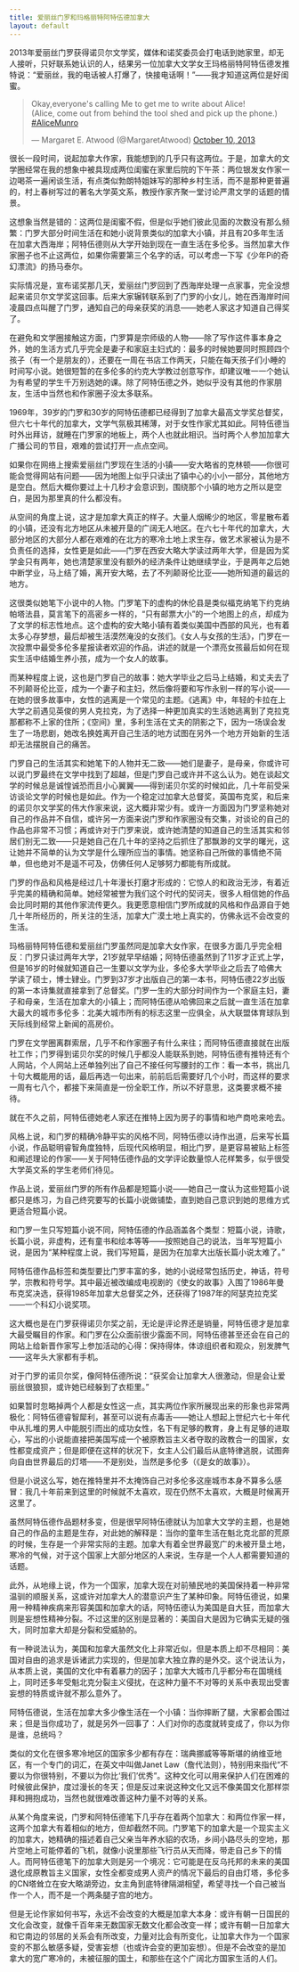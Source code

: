 ```yaml
---
title: 爱丽丝门罗和玛格丽特阿特伍德加拿大
layout: default
---
```


2013年爱丽丝门罗获得诺贝尔文学奖，媒体和诺奖委员会打电话到她家里，却无人接听，只好联系她认识的人，结果另一位加拿大文学女王玛格丽特阿特伍德发推特说：“爱丽丝，我的电话被人打爆了，快接电话啊！”——我才知道这两位是好闺蜜。

<!--https://twitter.com/margaretatwood/status/388276914709729280-->
<blockquote class="twitter-tweet" data-lang="en"><p lang="en" dir="ltr">Okay,everyone&#39;s calling Me to get me to write about Alice! <br> (Alice, come out from behind the tool shed and pick up the phone.) <a href="https://twitter.com/hashtag/AliceMunro?src=hash">#AliceMunro</a></p>&mdash; Margaret E. Atwood (@MargaretAtwood) <a href="https://twitter.com/MargaretAtwood/status/388276914709729280">October 10, 2013</a></blockquote>
<script async src="//platform.twitter.com/widgets.js" charset="utf-8"></script>

很长一段时间，说起加拿大作家，我能想到的几乎只有这两位。于是，加拿大的文学圈经常在我的想象中被具现成两位闺蜜在家里后院的下午茶：两位银发女作家一边喝茶一遍闲谈生活，有点类似勃朗特姐妹写的那种乡村生活，而不是那种更普遍的，村上春树写过的著名大学英文系，教授作家齐聚一堂讨论严肃文学的话题的情景。

这想象当然是错的：这两位是闺蜜不假，但是似乎她们彼此见面的次数没有那么频繁：门罗大部分时间生活在和她小说背景类似的加拿大小镇，并且有20多年生活在加拿大西海岸；阿特伍德则从大学开始到现在一直生活在多伦多。当然加拿大作家圈子也不止这两位，如果你需要第三个名字的话，可以考虑一下写《少年Pi的奇幻漂流》的扬马泰尔。

实际情况是，宣布诺奖那几天，爱丽丝门罗回到了西海岸处理一点家事，完全没想起来诺贝尔文学奖这回事。后来大家辗转联系到了门罗的小女儿，她在西海岸时间凌晨四点叫醒了门罗，通知自己的母亲获奖的消息——她老人家这才知道自己得奖了。

在避免和文学圈接触这方面，门罗算是宗师级的人物——除了写作这件事本身之外，她的生活方式几乎完全是妻子和家庭主妇式的：最多的时候她要同时照顾四个孩子（有一个是朋友的），还要在一周在书店工作两天，只能在每天孩子们小睡的时间写小说。她很短暂的在多伦多的约克大学教过创意写作，却建议唯一一个她认为有希望的学生千万别选她的课。除了阿特伍德之外，她似乎没有其他的作家朋友，生活中当然也和作家圈子没太多联系。

1969年，39岁的门罗和30岁的阿特伍德都已经得到了加拿大最高文学奖总督奖，但六七十年代的加拿大，文学气氛极其稀薄，对于女性作家尤其如此。阿特伍德当时外出拜访，就睡在门罗家的地板上，两个人也就此相识。当时两个人参加加拿大广播公司的节目，艰难的尝试打开一点点空间。

如果你在网络上搜索爱丽丝门罗现在生活的小镇——安大略省的克林顿——你很可能会觉得网站有问题——因为地图上似乎只读出了镇中心的小小一部分，其他地方是空白。然后大概你要过上十几秒才会意识到，围绕那个小镇的地方之所以是空白，是因为那里真的什么都没有。

从空间的角度上说，这才是加拿大真正的样子。大量人烟稀少的地区，零星散布着的小镇，还没有北方地区从未被开垦的广阔无人地区。在六七十年代的加拿大，大部分地区的大部分人都在艰难的在北方的寒冷土地上求生存，做艺术家被认为是不负责任的选择，女性更是如此——门罗在西安大略大学读过两年大学，但是因为奖学金只有两年，她也清楚家里没有额外的经济条件让她继续学业，于是两年之后她中断学业，马上结了婚，离开安大略，去了不列颠哥伦比亚——她所知道的最远的地方。

这很类似她笔下小说中的人物。门罗笔下的虚构的休伦县是类似福克纳笔下约克纳帕塔法县，莫言笔下的高密乡一样的，“只有邮票大小”的一个地图上的点，却成为了文学的标志性地点。这个虚构的安大略小镇有着类似美国中西部的风光，也有着太多心存梦想，最后却被生活漠然淹没的女孩们。《女人与女孩的生活》，门罗在一次投票中最受多伦多星报读者欢迎的作品，讲述的就是一个漂亮女孩最后如何在现实生活中结婚生养小孩，成为一个女人的故事。

而某种程度上说，这也是门罗自己的故事：她大学毕业之后马上结婚，和丈夫去了不列颠哥伦比亚，成为一个妻子和主妇，然后像将要和写作永别一样的写小说——在她的很多故事中，女性的逃离是一个常见的主题。《逃离》中，年轻的卡拉在上大学之前遇见英俊的男人克拉克，为了选择一种更加真实的生活她逃离到了克拉克那都称不上家的住所；《空间》里，多利生活在丈夫的阴影之下，因为一场误会发生了一场悲剧，她改名换姓离开自己生活的地方试图在另外一个地方开始新的生活却无法摆脱自己的痛苦。

门罗自己的生活其实和她笔下的人物并无二致——她们是妻子，是母亲，你或许可以说门罗最终在文学中找到了超越，但是门罗自己或许并不这么认为。她在谈起文学的时候总是诚惶诚恐而且小心翼翼——得到诺贝尔奖的时候如此，几十年前受采访谈论文学的时候也是如此。作为一个稳定过加拿大总督奖，英国布克奖，和后来的诺贝尔文学奖的伟大作家来说，这大概非常少有。或许一方面因为门罗坚称她对自己的作品并不自信，或许另一方面来说门罗和作家圈没有交集，对谈论的自己的作品也非常不习惯；再或许对于门罗来说，或许她清楚的知道自己的生活其实和邻居们别无二致——只是她自己在几十年的坚持之后抓住了那飘渺的文学的曙光，这让她并不简单的认为文学是什么理所应当的事情。她坚称自己所做的事情绝不简单，但也绝对不是遥不可及，仿佛任何人足够努力都能有所成就。

门罗的作品和风格是经过几十年漫长打磨才形成的：它惊人的和政治无涉，有着近乎完美的精确和简单。她经常被誉为我们这个时代的契诃夫，很多人相信她的作品会比同时期的其他作家流传更久。我更愿意相信门罗所成就的风格和作品源自于她几十年所经历的，所关注的生活，加拿大广漠土地上真实的，仿佛永远不会改变的生活。


玛格丽特阿特伍德和爱丽丝门罗虽然同是加拿大女作家，在很多方面几乎完全相反：门罗只读过两年大学，21岁就早早结婚；阿特伍德虽然到了11岁才正式上学，但是16岁的时候就知道自己一生要以文学为业，多伦多大学毕业之后去了哈佛大学读了硕士，博士肄业。门罗到37岁才出版自己的第一本书，阿特伍德22岁出版的第一本诗集就直接拿到了总督奖。门罗一生的大部分时间作为一个家庭主妇，妻子和母亲，生活在加拿大的小镇上；而阿特伍德从哈佛回来之后就一直生活在加拿大最大的城市多伦多：北美大城市所有的标志这里一应俱全，从大联盟体育球队到天际线到经常上新闻的高房价。

门罗在文学圈离群索居，几乎不和作家圈子有什么来往；而阿特伍德直接就在出版社工作；门罗得到诺贝尔奖的时候几乎都没人能联系到她，阿特伍德有推特还有个人网站，个人网站上还单独列出了自己不接任何写腰封的工作：看一本书，挑出几十句大概能用的话，最后再选一句出来，前前后后需要好几个小时，而这样的要求一周有七八个，都接下来简直是一份全职工作，所以不好意思，这类要求概不接待。

就在不久之前，阿特伍德她老人家还在推特上因为房子的事情和地产商呛来呛去。

风格上说，和门罗的精确冷静平实的风格不同，阿特伍德以诗作出道，后来写长篇小说，作品聪明睿智角度独特，后现代风格明显，相比门罗，是更容易被贴上标签和阐述理论的作家——关于阿特伍德作品的文学评论数量惊人花样繁多，似乎很受大学英文系的学生老师们待见。

作品上说，爱丽丝门罗的所有作品都是短篇小说——她自己一度认为这些短篇小说都只是练习，为自己终究要写的长篇小说做铺垫，直到她自己意识到她的思维方式更适合短篇小说。

和门罗一生只写短篇小说不同，阿特伍德的作品涵盖各个类型：短篇小说，诗歌，长篇小说，非虚构，还有童书和绘本等等——按照她自己的说法，当年写短篇小说，是因为“某种程度上说，我们写短篇，是因为在加拿大出版长篇小说太难了。”

阿特伍德作品标签和类型要比门罗丰富的多，她的小说经常包括历史，神话，符号学，宗教和符号学。其中最近被改编成电视剧的《使女的故事》入围了1986年曼布克奖决选，获得1985年加拿大总督奖之外，还获得了1987年的阿瑟克拉克奖——一个科幻小说奖项。

这大概也是在门罗获得诺贝尔奖之前，无论是评论界还是销量，阿特伍德才是加拿大最受瞩目的作家。和门罗在公众面前很少露面不同，阿特伍德甚至还会在自己的网站上给新晋作家写上参加活动的心得：保持得体，体谅组织者和观众，别发脾气——这年头大家都有手机。

对于门罗的诺贝尔奖，像阿特伍德所说：“获奖会让加拿大人很激动，但是会让爱丽丝很狼狈，或许她已经躲到了衣柜里。”

如果暂时忽略掉两个人都是女性这一点，其实两位作家所展现出来的形象也非常两极化：阿特伍德睿智犀利，甚至可以说有点毒舌——她让人想起上世纪六七十年代中从扎堆的男人中能脱引而出的成功女性，名下有足够的教育，身上有足够的进取心，写出的小说能直接把美国写成一个被原教旨主义者夺取的政教合一的国家，女性都变成资产；但是即便在这样的状况下，女主人公们最后从底特律逃脱，试图奔向自由世界最后的灯塔——不是别处，当然是多伦多（《是女的故事》）。

但是小说这么写，她在推特里并不太掩饰自己对多伦多这座城市本身不算多么感冒：我几十年前来到这里的时候就不太喜欢，现在仍然不太喜欢，大概是时候离开这里了。

虽然阿特伍德作品题材多变，但是很早阿特伍德就认为加拿大文学的主题，也是她自己的作品的主题是生存，对此她的解释是：当你的童年生活在魁北克北部的荒原的时候，生存是一个非常实际的主题。加拿大有着全世界最宽广的未被开垦土地，寒冷的气候，对于这个国家上大部分地区的人来说，生存是一个人人都需要知道的话题。

此外，从地缘上说，作为一个国家，加拿大现在对前殖民地的美国保持着一种非常温驯的顺服关系，这或许对加拿大人的潜意识产生了某种印象。阿特伍德说，如果用一种精神疾病来形容美国和加拿大的话，阿特伍德认为美国是自大狂，而加拿大则是妄想性精神分裂。不过这里的区别是显著的：美国自大是因为它确实无疑的强大，同时加拿大却是分裂和受威胁的。

有一种说法认为，美国和加拿大虽然文化上非常近似，但是本质上却不尽相同：美国对自由的追求是诉诸武力实现的，但是加拿大独立靠的是外交。这个说法认为，从本质上说，美国的文化中有着暴力的因子；加拿大大城市几乎都分布在国境线上，同时还多年受魁北克分裂主义侵扰，在这种力量不不对等的关系中表现出受害妄想的特质或许就不那么意外了。

阿特伍德说，生活在加拿大多少像生活在一个小镇：当你摔断了腿，大家都会围过来；但是当你成功了，就是另外一回事了：人们对你的态度就转变成了，你以为你是谁，总统吗？

类似的文化在很多寒冷地区的国家多少都有存在：瑞典挪威等等斯堪的纳维亚地区，有一个专门的词汇，在英文中叫做Janet Law（詹代法则），特别用来指代“不要以为你很特别，不要以为你比‘我们’优秀”。这种文化可以用来保护人们在困难的时候彼此保护，度过漫长的冬天；但是反过来说这种文化又远不像美国文化那样崇拜和拥抱成功，当然也就很难改善这种力量不对等的关系。

从某个角度来说，门罗和阿特伍德笔下几乎存在着两个加拿大：和两位作家一样，这两个加拿大有着相似的地方，但却截然不同。门罗笔下的加拿大是一个现实主义的加拿大，她精确的描述着自己父亲当年养水貂的农场，乡间小路尽头的空地，那片空地上可能停着的飞机，就像小说里那些飞行员从天而降，带走自己乡下的情人。而阿特伍德笔下的加拿大则是另一个境况：它可能是在反乌托邦的未来的美国退化成原教旨主义国家，女性全都变成男人资产的情况下最后的自由灯塔，多伦多的CN塔耸立在安大略湖旁边，女主角到底特律隔湖相望，希望寻找一个自己被当作一个人，而不是一个两条腿子宫的地方。

但是无论作家如何书写，永远不会改变的大概是加拿大本身：或许有朝一日国民的文化会改变，就像千百年来无数国家无数文化都会改变一样；或许有朝一日加拿大和它南边的邻居的关系会有所改变，力量对比会有所变化，让加拿大作为一个国家变的不那么敏感多疑，受害妄想（也或许会变的更加妄想）。但是不会改变的是加拿大的宽广寒冷的，未被征服的国土，和那些在这个广阔北方国家生活的人们。
